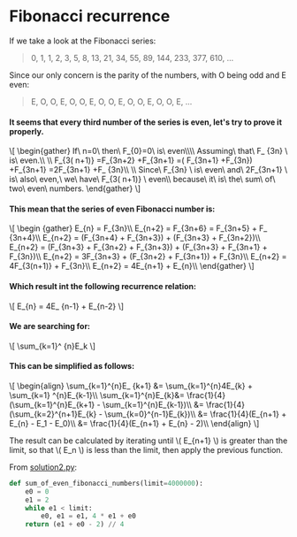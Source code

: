 # Fibonacci recurrence

If we take a look at the Fibonacci series:

> 0, 1, 1, 2, 3, 5, 8, 13, 21, 34, 55, 89, 144, 233, 377, 610, ...

Since our only concern is the parity of the numbers, with O being odd and E
even:

> E, O, O, E, O, O, E, O, O, E, O, O, E, O, O, E, ...

#### It seems that every third number of the series is even, let's try to prove it properly.

\\[ \begin{gather} If\ n=0\ then\ F_{0}=0\ is\ even\\\\\\\\ Assuming\ that\ F_ {3n} \ is\ even.\\\\ \\\\ F_{3( n+1)} =F_{3n+2} +F_{3n+1} =( F_{3n+1} +F_{3n}) +F_{3n+1} =2F_{3n+1} +F_ {3n}\\\\ \\\\ Since\ F_{3n} \ is\ even\ and\ 2F_{3n+1} \ is\ also\ even,\ we\ have\ F_{3( n+1)} \ even\\\\ because\ it\ is\ the\ sum\ of\ two\ even\ numbers. \end{gather} \\]

#### This mean that the series of even Fibonacci number is:

\\[ \begin {gather} E_{n} = F_{3n}\\\\ E_{n+2} = F_{3n+6} = F_{3n+5} + F_ {3n+4}\\\\ E_{n+2} = (F_{3n+4} + F_{3n+3}) + (F_{3n+3} + F_{3n+2})\\\\ E_{n+2} = (F_{3n+3} + F_{3n+2} + F_{3n+3}) + (F_{3n+3} + F_{3n+1} + F_{3n})\\\\ E_{n+2} = 3F_{3n+3} + (F_{3n+2} + F_{3n+1}) + F_{3n}\\\\ E_{n+2} = 4F_{3(n+1)} + F_{3n}\\\\ E_{n+2} = 4E_{n+1} + E_{n}\\\\ \end{gather} \\]

#### Which result int the following recurrence relation:

\\[ E_{n} = 4E_ {n-1} + E_{n-2} \\]

#### We are searching for:

\\[ \sum_{k=1}^ {n}E_k \\]

#### This can be simplified as follows:

\\[ \begin{align} \sum_{k=1}^{n}E_ {k+1} &= \sum_{k=1}^{n}4E_{k} + \sum_{k=1} ^{n}E_{k-1}\\\\ \sum_{k=1}^{n}E_{k}&= \frac{1}{4}(\sum_{k=1}^{n}E_{k+1} - \sum_{k=1}^{n}E_{k-1})\\\\ &= \frac{1}{4}(\sum_{k=2}^{n+1}E_{k} - \sum_{k=0}^{n-1}E_{k})\\\\ &= \frac{1}{4}(E_{n+1} + E_{n} - E_1 - E_0)\\\\ &= \frac{1}{4}(E_{n+1} + E_{n} - 2)\\\\ \end{align} \\]

The result can be calculated by iterating until \\( E_{n+1} \\) is greater than
the limit, so that \\( E_n \\) is less than the limit, then apply the previous
function.

From [solution2.py](https://github.com/TurtleSmoke/Project-Euler/blob/main/problems/problem_0002/solution2.py):

```python
def sum_of_even_fibonacci_numbers(limit=4000000):
    e0 = 0
    e1 = 2
    while e1 < limit:
        e0, e1 = e1, 4 * e1 + e0
    return (e1 + e0 - 2) // 4
```
